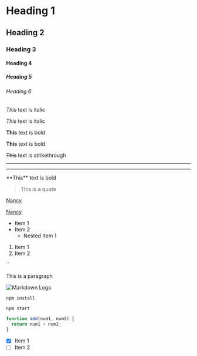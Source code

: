 <!-- Headings -->

# Heading 1

## Heading 2

### Heading 3

#### Heading 4

##### Heading 5

###### Heading 6

<!-- Italic -->

_This_ text is italic

_This_ text is italic

<!-- Strong -->

**This** text is bold

**This** text is bold

<!-- Strikethrough -->

~~This~~ text is strikethrough

<!-- Horizontal Rule -->

---

---

<!-- Escaping characters -->

\*\*This\*\* text is bold

<!-- Block Quotes -->

> This is a quote

<!-- Links -->

[Nancy](link)

<!-- With a title on hover -->

[Nancy](link "title")

<!-- ul -->

- Item 1
- Item 2
  - Nested Item 1

<!-- ol -->

1. Item 1
2. Item 2

<!-- inline code block -->

``<p>This is a paragraph</p>

<!-- image -->

![Markdown Logo](https://markdown-here.com/img/icon256.png)

<!-- GitHub Markdown -->

<!-- Code Blocks -->

```
npm install

npm start
```

```javascript
function add(num1, num2) {
  return num1 + num2;
}
```
* [x] Item 1
* [ ] Item 2
